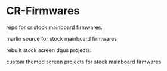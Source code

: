 # CR-Firmwares

repo for cr stock mainboard firmwares.

marlin source for stock mainboard firmwares

rebuilt stock screen dgus projects.

custom themed screen projects for stock mainboard firmwares
